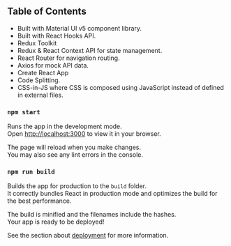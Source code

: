 ## Table of Contents
- Built with Material UI v5 component library.
- Built with React Hooks API.
- Redux Toolkit
- Redux & React Context API for state management.
- React Router for navigation routing.
- Axios for mock API data.
- Create React App 
- Code Splitting.
- CSS-in-JS where CSS is composed using JavaScript instead of defined in external files.


### `npm start`

Runs the app in the development mode.\
Open [http://localhost:3000](http://localhost:3000) to view it in your browser.

The page will reload when you make changes.\
You may also see any lint errors in the console.

### `npm run build`

Builds the app for production to the `build` folder.\
It correctly bundles React in production mode and optimizes the build for the best performance.

The build is minified and the filenames include the hashes.\
Your app is ready to be deployed!

See the section about [deployment](https://facebook.github.io/create-react-app/docs/deployment) for more information.
